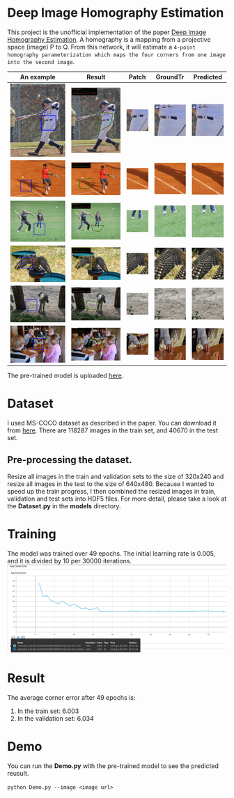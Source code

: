 # Deep Image Homography Estimation
This project is the unofficial implementation of the paper [Deep Image Homography Estimation](https://arxiv.org/abs/1606.03798).
A homography is a mapping from a projective space (image) P to Q. From this network, it will estimate 
a `4-point homography parameterization which maps the four corners from one image into the second image`.

An example        |  Result | Patch | GroundTr | Predicted
:-------------------------:|:-------------------------:|:-------------------------:|:-------------------------:|:-------------------------:
![](example_1/origin.png)   |   ![](example_1/result.png) |  ![](example_1/patch.png)| ![](example_1/gt.gif)| ![](example_1/predicted.gif)
![](example_2/origin.png)   |   ![](example_2/result.png) |  ![](example_2/patch.png)| ![](example_2/gt.gif)| ![](example_2/predicted.gif)
![](example_3/origin.png)   |   ![](example_3/result.png) |  ![](example_3/patch.png)| ![](example_3/gt.gif)| ![](example_3/predicted.gif)
![](example_4/origin.png)   |   ![](example_4/result.png) |  ![](example_4/patch.png)| ![](example_4/gt.gif)| ![](example_4/predicted.gif)
![](example_5/origin.png)   |   ![](example_5/result.png) |  ![](example_5/patch.png)| ![](example_5/gt.gif)| ![](example_5/predicted.gif)
![](example_6/origin.png)   |   ![](example_6/result.png) |  ![](example_6/patch.png)| ![](example_6/gt.gif)| ![](example_6/predicted.gif)


The pre-trained model is uploaded [here](https://drive.google.com/file/d/1ZnmlPu1NeXXMk6NHiP7fegzXM117eb15/view?usp=sharing).
# Dataset 

I used MS-COCO dataset as described in the paper. You can download it from [here](https://cocodataset.org/#download).
There are 118287 images in the train set, and 40670 in the test set. 
## Pre-processing the dataset.
Resize all images in the train and validation sets to the size of 320x240 and resize all images in the test to the size of 640x480.
Because I wanted to speed up the train progress, I then combined the resized images in train, validation and test sets into HDF5 files. For more detail, please take a look at the **Dataset.py** in the **models** directory. 

# Training
The model was trained over 49 epochs. 
The initial learning rate is 0.005, and it is divided by 10 per 30000 iterations.
![traingImage](training.png)
# Result
The average corner error after 49 epochs is:
1. In the train set: 6.003
2. In the validation set: 6.034


# Demo

You can run the **Demo.py** with the pre-trained model to see the predicted reusult.

``python Demo.py --image <image url>``